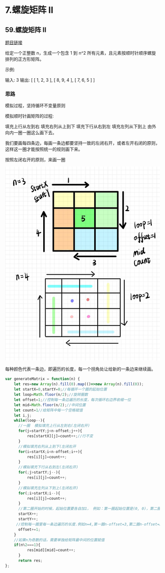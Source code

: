 # 7.螺旋矩阵 II

## 59.螺旋矩阵 II
 [题目链接](https://leetcode.cn/problems/spiral-matrix-ii/)

给定一个正整数 n，生成一个包含 1 到 n^2 所有元素，且元素按顺时针顺序螺旋排列的正方形矩阵。

示例:

输入: 3 输出: [ [ 1, 2, 3 ], [ 8, 9, 4 ], [ 7, 6, 5 ] ]

### 思路
模拟过程，坚持循环不变量原则  

模拟顺时针画矩阵的过程:

填充上行从左到右
填充右列从上到下
填充下行从右到左
填充左列从下到上
由外向内一圈一圈这么画下去。

我们要画每四条边，每画一条边都要坚持一致的左闭右开，或者左开右闭的原则，这样这一圈才能按照统一的规则画下来。  

按照左闭右开的原则，来画一圈  

![左闭右开](./images/spiral-matrix-ii.jpg)  

每种颜色代表一条边，即遍历的长度，每一个拐角处让给新的一条边来继续画。

```js
var generateMatrix = function(n) {
    let res=new Array(n).fill(0).map(()=>new Array(n).fill(0));
    let startX=0,startY=0;//每循环一个圈的起始位置
    let loop=Math.floor(n/2);//旋转圈数
    let offset=1;//控制每一条边遍历的长度，每次循环右边界收缩一位
    let mid=Math.floor(n/2);//中间位置
    let count=1//给矩阵中每一个空格赋值
    let i,j;
    while(loop--){
      //一圈  模拟填充上行从左到右(左闭右开)
      for(j=startY;j<n-offset;j++){
          res[startX][j]=count++;//行不变
      }
      //模拟填充右列从上到下(左闭右开
      for(i=startX;i<n-offset;i++){
          res[i][j]=count++;
      }
      //模拟填充下行从右到左(左闭右开)
      for(;j>startY;j--){
          res[i][j]=count++;
      }
      //模拟填充左列从下到上(左闭右开)
      for(;i>startX;i--){
          res[i][j]=count++;
      }
      //第二圈开始的时候，起始位置要各自加1， 例如：第一圈起始位置是(0, 0)，第二圈起始位置是(1, 1)
      startX++;
      startY++;
     //控制每一圈里每一条边遍历的长度.例如n=4,第一圈n-offset=3,第二圈n-offset=2;
      offset+=1;
    }
    //如果n为奇数的话，需要单独给矩阵最中间的位置赋值
    if(n%2===1){
          res[mid][mid]=count++;
      }
      return res;
};
```
